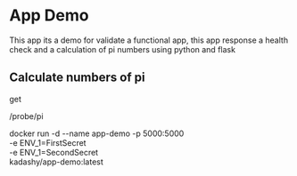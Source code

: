 # App Demo

This app its a demo for validate a functional app, this app response a health check and a calculation of pi numbers using python and flask

## Calculate numbers of pi

get

/probe/pi

docker run -d --name app-demo -p 5000:5000 \
           -e ENV_1=FirstSecret \
           -e ENV_1=SecondSecret \
           kadashy/app-demo:latest
